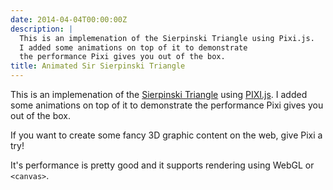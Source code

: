 ```yaml
---
date: 2014-04-04T00:00:00Z
description: |
  This is an implemenation of the Sierpinski Triangle using Pixi.js.
  I added some animations on top of it to demonstrate
  the performance Pixi gives you out of the box.
title: Animated Sir Sierpinski Triangle
---
```


This is an implemenation of the [Sierpinski Triangle](https://en.wikipedia.org/wiki/Sierpinski_triangle) using [PIXI.js](http://www.pixijs.com/).
I added some animations on top of it to demonstrate
the performance Pixi gives you out of the box.


<script data-slug-hash="Gflmy" data-user="jorin" data-height="400" data-default-tab="result" data-theme-id="8862" class='codepen' async src="//codepen.io/assets/embed/ei.js" ></script>

If you want to create some fancy 3D graphic content on the web, give Pixi a try!

It's performance is pretty good and it supports rendering using WebGL or `<canvas>`.
